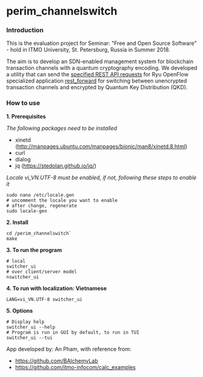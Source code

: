 # perim_channelswitch
### Introduction
This is the evaluation project for Seminar: "Free and Open Source Software" - hold in ITMO University, St. Petersburg, Russia in Summer 2018.

The aim is to develop an SDN-enabled management system for blockchain transaction channels with a quantum cryptography encoding. We developed a utility that can send the [specified REST API requests](https://github.com/BAlchemyLab/bal) for Ryu OpenFlow specialized application [rest_forward](https://github.com/BAlchemyLab/bal/blob/master/bal/rest_forward.py) for switching between unencrypted transaction channels and encrypted by Quantum Key Distribution (QKD).

### How to use

**1. Prerequisites**

*The following packages need to be installed*

- xinetd (http://manpages.ubuntu.com/manpages/bionic/man8/xinetd.8.html)
- curl
- dialog
- jq (https://stedolan.github.io/jq/)

*Locale vi_VN.UTF-8 must be enabled, if not, following these steps to enable it*

```
sudo nano /etc/locale.gen
# uncomment the locale you want to enable
# after change, regenerate
sudo locale-gen
```

**2. Install**

```
cd /perim_channelswitch`
make
```

**3. To run the program**

```
# local
switcher_ui
# over client/server model
nswitcher_ui
```

**4. To run with localization: Vietnamese**

```
LANG=vi_VN.UTF-8 switcher_ui
```
**5. Options**

```
# Display help
switcher_ui --help
# Program is run in GUI by default, to run in TUI
switcher_ui --tui
```

App developed by: An Pham, with reference from:

- https://github.com/BAlchemyLab
- https://github.com/itmo-infocom/calc_examples
